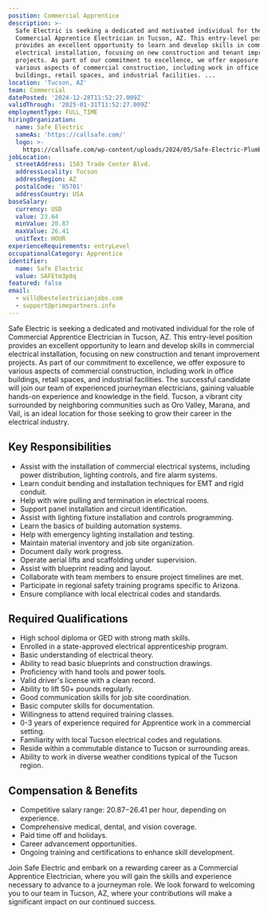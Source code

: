 ```yaml
---
position: Commercial Apprentice
description: >-
  Safe Electric is seeking a dedicated and motivated individual for the role of
  Commercial Apprentice Electrician in Tucson, AZ. This entry-level position
  provides an excellent opportunity to learn and develop skills in commercial
  electrical installation, focusing on new construction and tenant improvement
  projects. As part of our commitment to excellence, we offer exposure to
  various aspects of commercial construction, including work in office
  buildings, retail spaces, and industrial facilities. ...
location: 'Tucson, AZ'
team: Commercial
datePosted: '2024-12-28T11:52:27.009Z'
validThrough: '2025-01-31T11:52:27.009Z'
employmentType: FULL_TIME
hiringOrganization:
  name: Safe Electric
  sameAs: 'https://callsafe.com/'
  logo: >-
    https://callsafe.com/wp-content/uploads/2024/05/Safe-Electric-Plumbing-Logo.png.webp
jobLocation:
  streetAddress: 1583 Trade Center Blvd.
  addressLocality: Tucson
  addressRegion: AZ
  postalCode: '85701'
  addressCountry: USA
baseSalary:
  currency: USD
  value: 23.64
  minValue: 20.87
  maxValue: 26.41
  unitText: HOUR
experienceRequirements: entryLevel
occupationalCategory: Apprentice
identifier:
  name: Safe Electric
  value: SAFEtm3p8q
featured: false
email:
  - will@bestelectricianjobs.com
  - support@primepartners.info
---
```




Safe Electric is seeking a dedicated and motivated individual for the role of Commercial Apprentice Electrician in Tucson, AZ. This entry-level position provides an excellent opportunity to learn and develop skills in commercial electrical installation, focusing on new construction and tenant improvement projects. As part of our commitment to excellence, we offer exposure to various aspects of commercial construction, including work in office buildings, retail spaces, and industrial facilities. The successful candidate will join our team of experienced journeyman electricians, gaining valuable hands-on experience and knowledge in the field. Tucson, a vibrant city surrounded by neighboring communities such as Oro Valley, Marana, and Vail, is an ideal location for those seeking to grow their career in the electrical industry.

## Key Responsibilities

- Assist with the installation of commercial electrical systems, including power distribution, lighting controls, and fire alarm systems.
- Learn conduit bending and installation techniques for EMT and rigid conduit.
- Help with wire pulling and termination in electrical rooms.
- Support panel installation and circuit identification.
- Assist with lighting fixture installation and controls programming.
- Learn the basics of building automation systems.
- Help with emergency lighting installation and testing.
- Maintain material inventory and job site organization.
- Document daily work progress.
- Operate aerial lifts and scaffolding under supervision.
- Assist with blueprint reading and layout.
- Collaborate with team members to ensure project timelines are met.
- Participate in regional safety training programs specific to Arizona.
- Ensure compliance with local electrical codes and standards.

## Required Qualifications

- High school diploma or GED with strong math skills.
- Enrolled in a state-approved electrical apprenticeship program.
- Basic understanding of electrical theory.
- Ability to read basic blueprints and construction drawings.
- Proficiency with hand tools and power tools.
- Valid driver's license with a clean record.
- Ability to lift 50+ pounds regularly.
- Good communication skills for job site coordination.
- Basic computer skills for documentation.
- Willingness to attend required training classes.
- 0-3 years of experience required for Apprentice work in a commercial setting.
- Familiarity with local Tucson electrical codes and regulations.
- Reside within a commutable distance to Tucson or surrounding areas.
- Ability to work in diverse weather conditions typical of the Tucson region.

## Compensation & Benefits

- Competitive salary range: $20.87-$26.41 per hour, depending on experience.
- Comprehensive medical, dental, and vision coverage.
- Paid time off and holidays.
- Career advancement opportunities.
- Ongoing training and certifications to enhance skill development. 

Join Safe Electric and embark on a rewarding career as a Commercial Apprentice Electrician, where you will gain the skills and experience necessary to advance to a journeyman role. We look forward to welcoming you to our team in Tucson, AZ, where your contributions will make a significant impact on our continued success.

